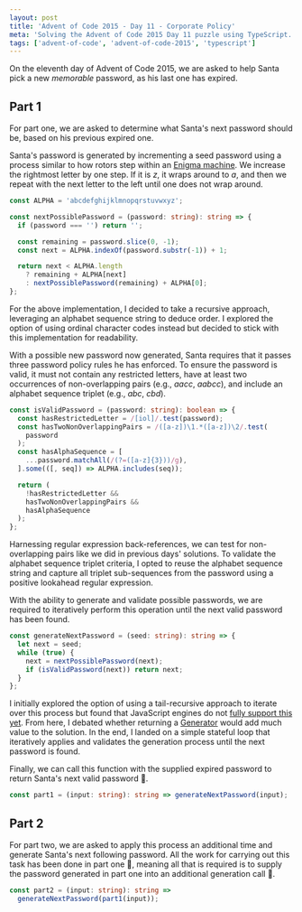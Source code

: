 ```yaml
---
layout: post
title: 'Advent of Code 2015 - Day 11 - Corporate Policy'
meta: 'Solving the Advent of Code 2015 Day 11 puzzle using TypeScript.'
tags: ['advent-of-code', 'advent-of-code-2015', 'typescript']
---
```


On the eleventh day of Advent of Code 2015, we are asked to help Santa pick a new _memorable_ password, as his last one has expired.

<!--more-->

## Part 1

For part one, we are asked to determine what Santa's next password should be, based on his previous expired one.

Santa's password is generated by incrementing a seed password using a process similar to how rotors step within an [Enigma machine](https://en.wikipedia.org/wiki/Enigma_machine).
We increase the rightmost letter by one step.
If it is _z_, it wraps around to _a_, and then we repeat with the next letter to the left until one does not wrap around.

```typescript
const ALPHA = 'abcdefghijklmnopqrstuvwxyz';

const nextPossiblePassword = (password: string): string => {
  if (password === '') return '';

  const remaining = password.slice(0, -1);
  const next = ALPHA.indexOf(password.substr(-1)) + 1;

  return next < ALPHA.length
    ? remaining + ALPHA[next]
    : nextPossiblePassword(remaining) + ALPHA[0];
};
```

For the above implementation, I decided to take a recursive approach, leveraging an alphabet sequence string to deduce order.
I explored the option of using ordinal character codes instead but decided to stick with this implementation for readability.

With a possible new password now generated, Santa requires that it passes three password policy rules he has enforced.
To ensure the password is valid, it must not contain any restricted letters, have at least two occurrences of non-overlapping pairs (e.g., _aacc_, _aabcc_), and include an alphabet sequence triplet (e.g., _abc_, _cbd_).

```typescript
const isValidPassword = (password: string): boolean => {
  const hasRestrictedLetter = /[iol]/.test(password);
  const hasTwoNonOverlappingPairs = /([a-z])\1.*([a-z])\2/.test(
    password
  );
  const hasAlphaSequence = [
    ...password.matchAll(/(?=([a-z]{3}))/g),
  ].some(([, seq]) => ALPHA.includes(seq));

  return (
    !hasRestrictedLetter &&
    hasTwoNonOverlappingPairs &&
    hasAlphaSequence
  );
};
```

Harnessing regular expression back-references, we can test for non-overlapping pairs like we did in previous days' solutions.
To validate the alphabet sequence triplet criteria, I opted to reuse the alphabet sequence string and capture all triplet sub-sequences from the password using a positive lookahead regular expression.

With the ability to generate and validate possible passwords, we are required to iteratively perform this operation until the next valid password has been found.

```typescript
const generateNextPassword = (seed: string): string => {
  let next = seed;
  while (true) {
    next = nextPossiblePassword(next);
    if (isValidPassword(next)) return next;
  }
};
```

I initially explored the option of using a tail-recursive approach to iterate over this process but found that JavaScript engines do not [fully support this yet](https://dev.to/snird/recursion-optimization-in-js-where-is-it-ptc-tco-and-fud-4fka).
From here, I debated whether returning a [Generator](https://developer.mozilla.org/en-US/docs/Web/JavaScript/Reference/Global_Objects/Generator) would add much value to the solution.
In the end, I landed on a simple stateful loop that iteratively applies and validates the generation process until the next password is found.

Finally, we can call this function with the supplied expired password to return Santa's next valid password 🌟.

```typescript
const part1 = (input: string): string => generateNextPassword(input);
```

## Part 2

For part two, we are asked to apply this process an additional time and generate Santa's next following password.
All the work for carrying out this task has been done in part one 🎉, meaning all that is required is to supply the password generated in part one into an additional generation call 🌟.

```typescript
const part2 = (input: string): string =>
  generateNextPassword(part1(input));
```
